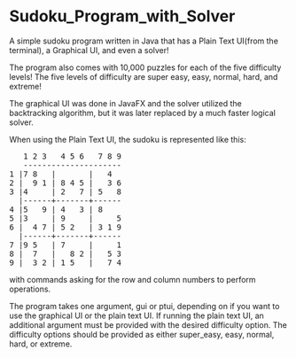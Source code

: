 # Sudoku_Program_with_Solver
A simple sudoku program written in Java that has a Plain Text UI(from the terminal), a Graphical UI, and even a solver!

The program also comes with 10,000 puzzles for each of the five difficulty levels!
The five levels of difficulty are super easy, easy, normal, hard, and extreme!

The graphical UI was done in JavaFX and the solver utilized the backtracking algorithm, but it was later replaced by a much faster logical solver.

When using the Plain Text UI, the sudoku is represented like this:
<pre>
   1 2 3   4 5 6   7 8 9
   ---------------------
1 |7 8   |       |   4  
2 |  9 1 | 8 4 5 |   3 6
3 |4     | 2   7 | 5   8
  |------+-------+------
4 |5   9 | 4   3 | 8    
5 |3     | 9     |     5
6 |  4 7 | 5 2   | 3 1 9
  |------+-------+------
7 |9 5   | 7     |     1
8 |  7   |   8 2 |   5 3
9 |  3 2 | 1 5   |   7 4
</pre>
with commands asking for the row and column numbers to perform operations.

The program takes one argument, gui or ptui, depending on if you want to use the graphical UI or the plain text UI.
If running the plain text UI, an additional argument must be provided with the desired difficulty option.
The difficulty options should be provided as either super_easy, easy, normal, hard, or extreme.
